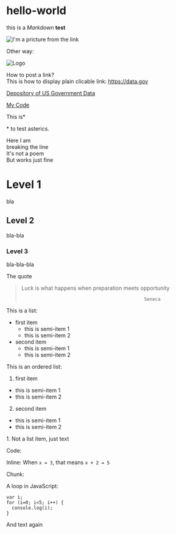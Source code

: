 # hello-world

this is a *Markdown* **test**

![I'm a pricture from the link](https://commonmark.org/help/images/favicon.png)

Other way: 

![Logo][2]

[2]: https://commonmark.org/help/images/favicon.png "I'm text"

How to post a link?  
This is how to display plain clicable link: <https://data.gov>

[Depository of US Government Data](https://data.gov)

[My Code](doc/test_hello.Rmd)

This is*

\* to test asterics.

Here I am\
breaking the line\
It's not a poem\
But works just fine

# Level 1 
bla
## Level 2
bla-bla
### Level 3
bla-bla-bla

The quote

> Luck is what happens when preparation meets opportunity
>
>                                                  Seneca


This is a list:

* first item
  * this is semi-item 1
  * this is semi-item 2
* second item
  * this is semi-item 1
  * this is semi-item 2

This is an ordered list:
1. first item
  * this is semi-item 1
  * this is semi-item 2
2. second item
  * this is semi-item 1
  * this is semi-item 2

1\. Not a list item, just text

Code:

Inline: When `x = 3`, that means `x + 2 = 5`

Chunk:

A loop in JavaScript:

```
var i;
for (i=0; i<5; i++) {
  console.log(i);
}
```
And text again




